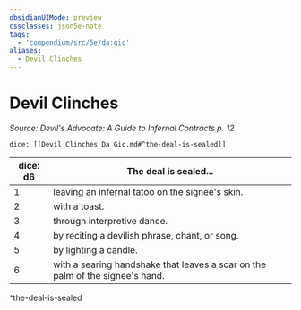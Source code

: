 ```yaml
---
obsidianUIMode: preview
cssclasses: json5e-note
tags:
  - 'compendium/src/5e/da:gic'
aliases:
  - Devil Clinches
---
```

# Devil Clinches
*Source: Devil's Advocate: A Guide to Infernal Contracts p. 12* 

`dice: [[Devil Clinches Da Gic.md#^the-deal-is-sealed]]`

| dice: d6 | The deal is sealed... |
|----------|-----------------------|
| 1 | leaving an infernal tatoo on the signee's skin. |
| 2 | with a toast. |
| 3 | through interpretive dance. |
| 4 | by reciting a devilish phrase, chant, or song. |
| 5 | by lighting a candle. |
| 6 | with a searing handshake that leaves a scar on the palm of the signee's hand. |
^the-deal-is-sealed
